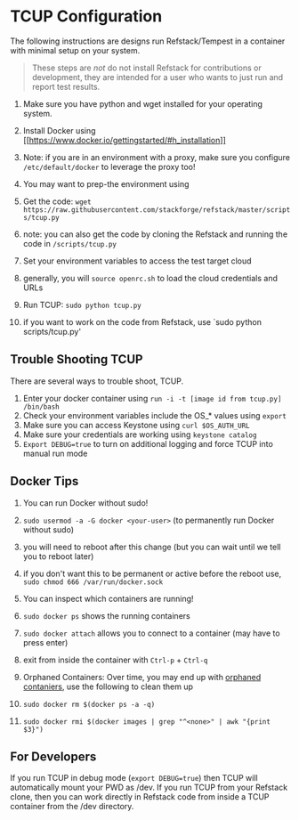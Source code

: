 TCUP Configuration
===========================

The following instructions are designs run Refstack/Tempest in a container with minimal setup on your system.

> These steps are _not_ do not install Refstack for contributions or development, they are intended for a user who wants to just run and report test results.

1. Make sure you have python and wget installed for your operating system.

1. Install Docker using [[https://www.docker.io/gettingstarted/#h_installation]]
  1. Note: if you are in an environment with a proxy, make sure you configure `/etc/default/docker` to leverage the proxy too!
  1. You may want to prep-the environment using 

1. Get the code: `wget https://raw.githubusercontent.com/stackforge/refstack/master/scripts/tcup.py`
  1. note: you can also get the code by cloning the Refstack and running the code in `/scripts/tcup.py`

1. Set your environment variables to access the test target cloud
  1. generally, you will `source openrc.sh` to load the cloud credentials and URLs

1. Run TCUP: `sudo python tcup.py`
  1. if you want to work on the code from Refstack, use `sudo python scripts/tcup.py'


## Trouble Shooting TCUP

There are several ways to trouble shoot, TCUP. 

1. Enter your docker container using `run -i -t [image id from tcup.py] /bin/bash `
1. Check your environment variables include the OS_* values using `export`
1. Make sure you can access Keystone using `curl $OS_AUTH_URL`
1. Make sure your credentials are working using `keystone catalog`
1. `Export DEBUG=true` to turn on additional logging and force TCUP into manual run mode

## Docker Tips 
1. You can run Docker without sudo!
  1.  `sudo usermod -a -G docker <your-user>` (to permanently run Docker
  without sudo)
  1. you will need to reboot after this change (but you can wait until we tell you to reboot later)
  1. if you don't want this to be permanent or active before the reboot use, `sudo chmod 666 /var/run/docker.sock`

1. You can inspect which containers are running!
  1. `sudo docker ps` shows the running containers
  1. `sudo docker attach` allows you to connect to a container (may have to press enter)
  1. exit from inside the container with `Ctrl-p` + `Ctrl-q`
1. Orphaned Containers: Over time, you may end up with [orphaned contaniers](http://jimhoskins.com/2013/07/27/remove-untagged-docker-images.html), use the following to clean them up
  1. `sudo docker rm $(docker ps -a -q)`
  1. `sudo docker rmi $(docker images | grep "^<none>" | awk "{print $3}")`

## For Developers

If you run TCUP in debug mode (`export DEBUG=true`) then TCUP will automatically mount your PWD as /dev.
If you run TCUP from your Refstack clone, then you can work directly in Refstack code from inside
a TCUP container from the /dev directory.